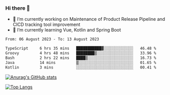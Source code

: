 ### Hi there 👋

- 🔭 I’m currently working on Maintenance of Product Release Pipeline and CICD tracking tool improvement
- 🌱 I’m currently learning Vue, Kotlin and Spring Boot

<!--START_SECTION:waka-->

```txt
From: 06 August 2023 - To: 13 August 2023

TypeScript     6 hrs 35 mins   ███████████▓░░░░░░░░░░░░░   46.48 %
Groovy         4 hrs 48 mins   ████████▒░░░░░░░░░░░░░░░░   33.96 %
Bash           2 hrs 22 mins   ████▒░░░░░░░░░░░░░░░░░░░░   16.73 %
Java           14 mins         ▒░░░░░░░░░░░░░░░░░░░░░░░░   01.65 %
Kotlin         3 mins          ░░░░░░░░░░░░░░░░░░░░░░░░░   00.41 %
```

<!--END_SECTION:waka-->

[![Anurag's GitHub stats](https://github-readme-stats.vercel.app/api?username=yunhao981&show_icons=true&theme=solarized-dark)](https://github.com/anuraghazra/github-readme-stats)

[![Top Langs](https://github-readme-stats.vercel.app/api/top-langs/?username=yunhao981&theme=solarized-dark&layout=compact)](https://github.com/anuraghazra/github-readme-stats)

<!--
**yunhao981/yunhao981** is a ✨ _special_ ✨ repository because its `README.md` (this file) appears on your GitHub profile.

Here are some ideas to get you started:

- 🔭 I’m currently working on Maintenance of Release Pipeline and CICD tracking tool improvement
- 🌱 I’m currently learning Vue, Kotlin and Spring Boot
- 👯 I’m looking to collaborate on ...
- 🤔 I’m looking for help with ...
- 💬 Ask me about ...
- 📫 How to reach me: ...
- 😄 Pronouns: ...
- ⚡ Fun fact: ...
-->


